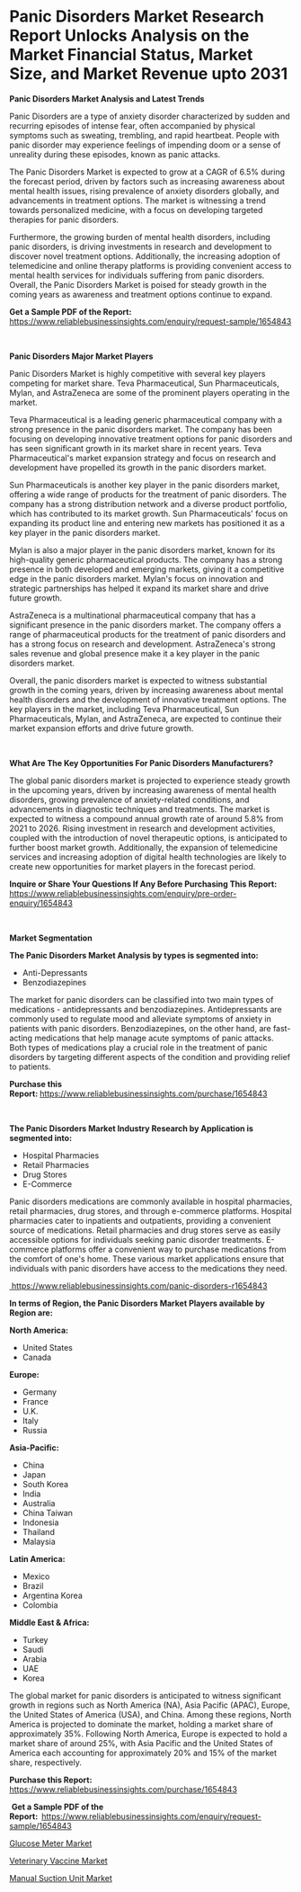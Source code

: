<p><h1>Panic Disorders Market Research Report Unlocks Analysis on the Market Financial Status, Market Size, and Market Revenue upto 2031</h1></p><p><strong>Panic Disorders Market Analysis and Latest Trends</strong></p>
<p><p>Panic Disorders are a type of anxiety disorder characterized by sudden and recurring episodes of intense fear, often accompanied by physical symptoms such as sweating, trembling, and rapid heartbeat. People with panic disorder may experience feelings of impending doom or a sense of unreality during these episodes, known as panic attacks.</p><p>The Panic Disorders Market is expected to grow at a CAGR of 6.5% during the forecast period, driven by factors such as increasing awareness about mental health issues, rising prevalence of anxiety disorders globally, and advancements in treatment options. The market is witnessing a trend towards personalized medicine, with a focus on developing targeted therapies for panic disorders.</p><p>Furthermore, the growing burden of mental health disorders, including panic disorders, is driving investments in research and development to discover novel treatment options. Additionally, the increasing adoption of telemedicine and online therapy platforms is providing convenient access to mental health services for individuals suffering from panic disorders. Overall, the Panic Disorders Market is poised for steady growth in the coming years as awareness and treatment options continue to expand.</p></p>
<p><strong>Get a Sample PDF of the Report:&nbsp;</strong> <a href="https://www.reliablebusinessinsights.com/enquiry/request-sample/1654843">https://www.reliablebusinessinsights.com/enquiry/request-sample/1654843</a></p>
<p>&nbsp;</p>
<p><strong>Panic Disorders Major Market Players</strong></p>
<p><p>Panic Disorders Market is highly competitive with several key players competing for market share. Teva Pharmaceutical, Sun Pharmaceuticals, Mylan, and AstraZeneca are some of the prominent players operating in the market.</p><p>Teva Pharmaceutical is a leading generic pharmaceutical company with a strong presence in the panic disorders market. The company has been focusing on developing innovative treatment options for panic disorders and has seen significant growth in its market share in recent years. Teva Pharmaceutical's market expansion strategy and focus on research and development have propelled its growth in the panic disorders market.</p><p>Sun Pharmaceuticals is another key player in the panic disorders market, offering a wide range of products for the treatment of panic disorders. The company has a strong distribution network and a diverse product portfolio, which has contributed to its market growth. Sun Pharmaceuticals' focus on expanding its product line and entering new markets has positioned it as a key player in the panic disorders market.</p><p>Mylan is also a major player in the panic disorders market, known for its high-quality generic pharmaceutical products. The company has a strong presence in both developed and emerging markets, giving it a competitive edge in the panic disorders market. Mylan's focus on innovation and strategic partnerships has helped it expand its market share and drive future growth.</p><p>AstraZeneca is a multinational pharmaceutical company that has a significant presence in the panic disorders market. The company offers a range of pharmaceutical products for the treatment of panic disorders and has a strong focus on research and development. AstraZeneca's strong sales revenue and global presence make it a key player in the panic disorders market.</p><p>Overall, the panic disorders market is expected to witness substantial growth in the coming years, driven by increasing awareness about mental health disorders and the development of innovative treatment options. The key players in the market, including Teva Pharmaceutical, Sun Pharmaceuticals, Mylan, and AstraZeneca, are expected to continue their market expansion efforts and drive future growth.</p></p>
<p>&nbsp;</p>
<p><strong>What Are The Key Opportunities For Panic Disorders Manufacturers?</strong></p>
<p><p>The global panic disorders market is projected to experience steady growth in the upcoming years, driven by increasing awareness of mental health disorders, growing prevalence of anxiety-related conditions, and advancements in diagnostic techniques and treatments. The market is expected to witness a compound annual growth rate of around 5.8% from 2021 to 2026. Rising investment in research and development activities, coupled with the introduction of novel therapeutic options, is anticipated to further boost market growth. Additionally, the expansion of telemedicine services and increasing adoption of digital health technologies are likely to create new opportunities for market players in the forecast period.</p></p>
<p><strong>Inquire or Share Your Questions If Any Before Purchasing This Report:</strong> <a href="https://www.reliablebusinessinsights.com/enquiry/pre-order-enquiry/1654843">https://www.reliablebusinessinsights.com/enquiry/pre-order-enquiry/1654843</a></p>
<p>&nbsp;</p>
<p><strong>Market Segmentation</strong></p>
<p><strong>The Panic Disorders Market Analysis by types is segmented into:</strong></p>
<p><ul><li>Anti-Depressants</li><li>Benzodiazepines</li></ul></p>
<p><p>The market for panic disorders can be classified into two main types of medications - antidepressants and benzodiazepines. Antidepressants are commonly used to regulate mood and alleviate symptoms of anxiety in patients with panic disorders. Benzodiazepines, on the other hand, are fast-acting medications that help manage acute symptoms of panic attacks. Both types of medications play a crucial role in the treatment of panic disorders by targeting different aspects of the condition and providing relief to patients.</p></p>
<p><strong>Purchase this Report:&nbsp;</strong><a href="https://www.reliablebusinessinsights.com/purchase/1654843">https://www.reliablebusinessinsights.com/purchase/1654843</a></p>
<p>&nbsp;</p>
<p><strong>The Panic Disorders Market Industry Research by Application is segmented into:</strong></p>
<p><ul><li>Hospital Pharmacies</li><li>Retail Pharmacies</li><li>Drug Stores</li><li>E-Commerce</li></ul></p>
<p><p>Panic disorders medications are commonly available in hospital pharmacies, retail pharmacies, drug stores, and through e-commerce platforms. Hospital pharmacies cater to inpatients and outpatients, providing a convenient source of medications. Retail pharmacies and drug stores serve as easily accessible options for individuals seeking panic disorder treatments. E-commerce platforms offer a convenient way to purchase medications from the comfort of one's home. These various market applications ensure that individuals with panic disorders have access to the medications they need.</p></p>
<p><a href="https://www.reliablebusinessinsights.com/panic-disorders-r1654843">&nbsp;https://www.reliablebusinessinsights.com/panic-disorders-r1654843</a></p>
<p><strong>In terms of Region, the Panic Disorders Market Players available by Region are:</strong></p>
<p>
    <p> <strong> North America: </strong>
        <ul>
            <li>United States</li>
            <li>Canada</li>
        </ul>
        </p> 
    <p> <strong> Europe: </strong>
        <ul>
            <li>Germany</li>
            <li>France</li>
            <li>U.K.</li>
            <li>Italy</li>
            <li>Russia</li>
        </ul>
        </p> 
    <p> <strong> Asia-Pacific: </strong>
        <ul>
            <li>China</li>
            <li>Japan</li>
            <li>South Korea</li>
            <li>India</li>
            <li>Australia</li>
            <li>China Taiwan</li>
            <li>Indonesia</li>
            <li>Thailand</li>
            <li>Malaysia</li>
        </ul>
        </p> 
    <p> <strong> Latin America: </strong>
        <ul>
            <li>Mexico</li>
            <li>Brazil</li>
            <li>Argentina Korea</li>
            <li>Colombia</li>
        </ul>
        </p> 
    <p> <strong> Middle East & Africa: </strong>
        <ul>
            <li>Turkey</li>
            <li>Saudi</li>
            <li>Arabia</li>
            <li>UAE</li>
            <li>Korea</li>
        </ul>
    </p>
    </p>
<p><p>The global market for panic disorders is anticipated to witness significant growth in regions such as North America (NA), Asia Pacific (APAC), Europe, the United States of America (USA), and China. Among these regions, North America is projected to dominate the market, holding a market share of approximately 35%. Following North America, Europe is expected to hold a market share of around 25%, with Asia Pacific and the United States of America each accounting for approximately 20% and 15% of the market share, respectively.</p></p>
<p><strong>Purchase this Report: </strong><a href="https://www.reliablebusinessinsights.com/purchase/1654843">https://www.reliablebusinessinsights.com/purchase/1654843</a></p>
<p>&nbsp;<strong>Get a Sample PDF of the Report:&nbsp;&nbsp;</strong><a href="https://www.reliablebusinessinsights.com/enquiry/request-sample/1654843">https://www.reliablebusinessinsights.com/enquiry/request-sample/1654843</a></p>
<p><strong></strong></p>
<p><p><a href="https://github.com/LitzyGulgowski2023/Market-Research-Report-List-1/blob/main/glucose-meter-market.md">Glucose Meter Market</a></p><p><a href="https://github.com/zkngisync/Market-Research-Report-List-1/blob/main/veterinary-vaccine-market.md">Veterinary Vaccine Market</a></p><p><a href="https://view.publitas.com/reportprime-1/manual-suction-unit-market-investigation-industry-evolution-and-forecast-till-2031/">Manual Suction Unit Market</a></p></p>